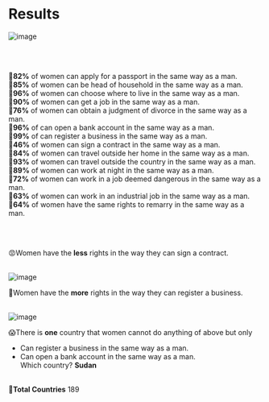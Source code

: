 <h1>Results</h1>

![image](https://user-images.githubusercontent.com/101463516/165978705-14298f7d-9cbe-43ab-b176-0daff59b40f1.png) 

</br></br>

📌**82%** of women can apply for a passport in the same way as a man. </br>
📌**85%** of women can be head of household in the same way as a man. </br>
📌**96%** of women can choose where to live in the same way as a man. </br>
📌**90%** of women can get a job in the same way as a man. </br>
📌**76%** of women can obtain a judgment of divorce in the same way as a man. </br>
📌**96%** of can open a bank account in the same way as a man. </br>
📌**99%** of can register a business in the same way as a man. </br>
📌**46%** of women can sign a contract in the same way as a man. </br>
📌**84%** of women can travel outside her home in the same way as a man. </br>
📌**93%** of women can travel outside the country in the same way as a man. </br>
📌**89%** of women can work at night in the same way as a man. </br>
📌**72%** of women can work in a job deemed dangerous in the same way as a man. </br>
📌**63%** of women can work in an industrial job in the same way as a man. </br>
📌**64%** of women have the same rights to remarry in the same way as a man. </br>

</br></br>

😡Women have the **less** rights in the way they can sign a contract. </br></br>

![image](https://user-images.githubusercontent.com/101463516/165981379-1e667122-7b11-4919-948d-4e637d847cf0.png)

🥳Women have the **more** rights in the way they can register a business. </br></br>

![image](https://user-images.githubusercontent.com/101463516/165981813-9fca93ac-e901-4395-8c47-73e19e9c4cb0.png)

😱There is **one** country that women cannot do anything of above but only </br>
* Can register a business in the same way as a man.
* Can open a bank account in the same way as a man. </br>
Which country? **Sudan** </br></br>

🚩**Total Countries**
189

